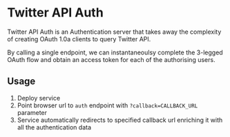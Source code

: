 # Twitter API Auth

Twitter API Auth is an Authentication server that takes away the complexity of creating OAuth 1.0a clients to query Twitter API.

By calling a single endpoint, we can instantaneoulsy complete the 3-legged OAuth flow and obtain an access token for each of the authorising users.

## Usage
1. Deploy service
2. Point browser url to `auth` endpoint with `?callback=CALLBACK_URL` parameter
3. Service automatically redirects to specified callback url enriching it with all the authentication data
